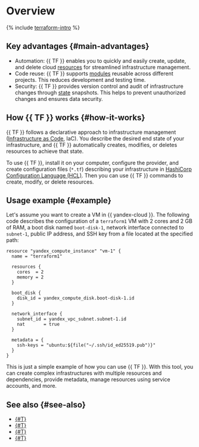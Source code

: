 # Overview

{% include [terraform-intro](../../_includes/terraform-intro.md) %}

## Key advantages {#main-advantages}

* Automation: {{ TF }} enables you to quickly and easily create, update, and delete cloud [resources](resources.md) for streamlined infrastructure management.
* Code reuse: {{ TF }} supports [modules](modules.md) reusable across different projects. This reduces development and testing time.
* Security: {{ TF }} provides version control and audit of infrastructure changes through [state](states.md) snapshots. This helps to prevent unauthorized changes and ensures data security.

## How {{ TF }} works {#how-it-works}

{{ TF }} follows a declarative approach to infrastructure management ([Infrastructure as Code](https://en.wikipedia.org/wiki/Infrastructure_as_code), IaC). You describe the desired end state of your infrastructure, and {{ TF }} automatically creates, modifies, or deletes resources to achieve that state.

To use {{ TF }}, install it on your computer, configure the provider, and create configuration files (`*.tf`) describing your infrastructure in [HashiCorp Configuration Language (HCL)](https://github.com/hashicorp/hcl/blob/main/hclsyntax/spec.md). Then you can use {{ TF }} commands to create, modify, or delete resources.

## Usage example {#example}

Let's assume you want to create a VM in {{ yandex-cloud }}. The following code describes the configuration of a `terraform1` VM with 2 cores and 2 GB of RAM, a boot disk named `boot-disk-1`, network interface connected to `subnet-1`, public IP address, and SSH key from a file located at the specified path:

```
resource "yandex_compute_instance" "vm-1" {
  name = "terraform1"

  resources {
    cores  = 2
    memory = 2
  }

  boot_disk {
    disk_id = yandex_compute_disk.boot-disk-1.id
  }

  network_interface {
    subnet_id = yandex_vpc_subnet.subnet-1.id
    nat       = true
  }

  metadata = {
    ssh-keys = "ubuntu:${file("~/.ssh/id_ed25519.pub")}"
  }
}
```

This is just a simple example of how you can use {{ TF }}. With this tool, you can create complex infrastructures with multiple resources and dependencies, provide metadata, manage resources using service accounts, and more.

## See also {#see-also}

* [{#T}](providers.md)
* [{#T}](resources.md)
* [{#T}](states.md)
* [{#T}](data-sources.md)